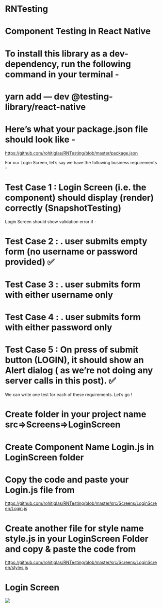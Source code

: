 # RNTesting
# Component Testing in React Native


# To install this library as a dev-dependency, run the following command in your terminal -


# yarn add — dev @testing-library/react-native

# Here’s what your package.json file should look like - 

https://github.com/rohitiglas/RNTesting/blob/master/package.json


For our Login Screen, let’s say we have the following business requirements -
# Test Case 1 : Login Screen (i.e. the component) should display (render) correctly (SnapshotTesting)

Login Screen should show validation error if -

# Test Case 2 : . user submits empty form (no username or password provided) ✅

# Test Case 3 : . user submits form with either username only

# Test Case 4 : . user submits form with either password only

# Test Case 5 : On press of submit button (LOGIN), it should show an Alert dialog ( as we’re not doing any server calls in this post). ✅

We can write one test for each of these requirements.
Let’s go !


# Create folder in your project name src=>Screens=>LoginScreen

# Create Component Name Login.js in LoginScreen folder

# Copy the code and paste your Login.js file from
https://github.com/rohitiglas/RNTesting/blob/master/src/Screens/LoginScreen/Login.js

# Create another file for style name style.js in your LoginScreen Folder and copy & paste the code from 
https://github.com/rohitiglas/RNTesting/blob/master/src/Screens/LoginScreen/styles.js



# Login Screen 

<img src="https://user-images.githubusercontent.com/17780617/92900801-9ea4bc00-f43d-11ea-8fdd-a63337397d9e.png" />








